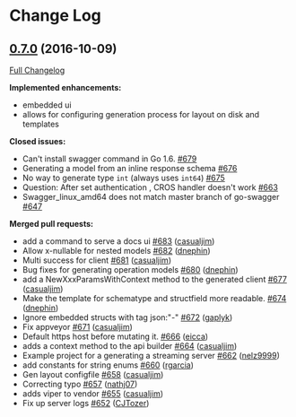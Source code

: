 # Change Log

## [0.7.0](https://github.com/ianchen0119/go-swagger/tree/0.7.0) (2016-10-09)
[Full Changelog](https://github.com/ianchen0119/go-swagger/compare/0.6.0...0.7.0)

**Implemented enhancements:**

- embedded ui
- allows for configuring generation process for layout on disk and templates

**Closed issues:**

- Can't install swagger command in Go 1.6. [\#679](https://github.com/ianchen0119/go-swagger/issues/679)
- Generating a model from an inline response schema [\#676](https://github.com/ianchen0119/go-swagger/issues/676)
- No way to generate type `int` \(always uses `int64`\) [\#675](https://github.com/ianchen0119/go-swagger/issues/675)
- Question: After set authentication , CROS handler doesn't work [\#663](https://github.com/ianchen0119/go-swagger/issues/663)
- Swagger\_linux\_amd64 does not match master branch of go-swagger [\#647](https://github.com/ianchen0119/go-swagger/issues/647)

**Merged pull requests:**

- add a command to serve a docs ui [\#683](https://github.com/ianchen0119/go-swagger/pull/683) ([casualjim](https://github.com/casualjim))
- Allow x-nullable for nested models [\#682](https://github.com/ianchen0119/go-swagger/pull/682) ([dnephin](https://github.com/dnephin))
- Multi success for client [\#681](https://github.com/ianchen0119/go-swagger/pull/681) ([casualjim](https://github.com/casualjim))
- Bug fixes for generating operation models [\#680](https://github.com/ianchen0119/go-swagger/pull/680) ([dnephin](https://github.com/dnephin))
- add a NewXxxParamsWithContext method to the generated client [\#677](https://github.com/ianchen0119/go-swagger/pull/677) ([casualjim](https://github.com/casualjim))
- Make the template for schematype and structfield  more readable. [\#674](https://github.com/ianchen0119/go-swagger/pull/674) ([dnephin](https://github.com/dnephin))
- Ignore embedded structs with tag json:"-" [\#672](https://github.com/ianchen0119/go-swagger/pull/672) ([gaplyk](https://github.com/gaplyk))
- Fix appveyor [\#671](https://github.com/ianchen0119/go-swagger/pull/671) ([casualjim](https://github.com/casualjim))
- Default https host before mutating it. [\#666](https://github.com/ianchen0119/go-swagger/pull/666) ([eicca](https://github.com/eicca))
- adds a context method to the api builder [\#664](https://github.com/ianchen0119/go-swagger/pull/664) ([casualjim](https://github.com/casualjim))
- Example project for a generating a streaming server [\#662](https://github.com/ianchen0119/go-swagger/pull/662) ([nelz9999](https://github.com/nelz9999))
- add constants for string enums [\#660](https://github.com/ianchen0119/go-swagger/pull/660) ([rgarcia](https://github.com/rgarcia))
- Gen layout configfile [\#658](https://github.com/ianchen0119/go-swagger/pull/658) ([casualjim](https://github.com/casualjim))
- Correcting typo [\#657](https://github.com/ianchen0119/go-swagger/pull/657) ([nathj07](https://github.com/nathj07))
- adds viper to vendor [\#655](https://github.com/ianchen0119/go-swagger/pull/655) ([casualjim](https://github.com/casualjim))
- Fix up server logs [\#652](https://github.com/ianchen0119/go-swagger/pull/652) ([CJTozer](https://github.com/CJTozer))


